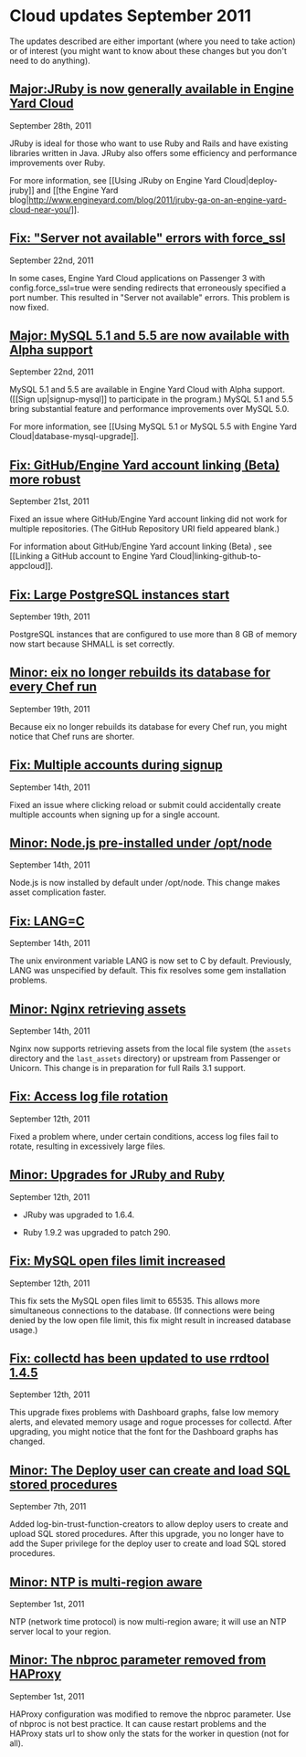 # Cloud updates September 2011

The updates described are either important (where you need to take action) or of interest (you might want to know about these changes but you don't need to do anything). 

<a href=#update17><h2 id="update17">Major:JRuby is now generally available in Engine Yard Cloud</h2></a>

September 28th, 2011

JRuby is ideal for those who want to use Ruby and Rails and have existing libraries written in Java. JRuby also offers some efficiency and performance improvements over Ruby.

For more information, see [[Using JRuby on Engine Yard Cloud|deploy-jruby]] and [[the Engine Yard blog|http://www.engineyard.com/blog/2011/jruby-ga-on-an-engine-yard-cloud-near-you/]].

<a href=#update16><h2 id="update16">Fix: "Server not available" errors with force_ssl</h2></a>

September 22nd, 2011

In some cases, Engine Yard Cloud applications on Passenger 3 with config.force_ssl=true were sending redirects that erroneously specified a port number. This resulted in "Server not available" errors. This problem is now fixed.

<a href=#update15><h2 id="update15">**Major:** MySQL 5.1 and 5.5 are now available with Alpha support</h2></a>

September 22nd, 2011

MySQL 5.1 and 5.5 are available in Engine Yard Cloud with Alpha support. ([[Sign up|signup-mysql]] to participate in the program.)
MySQL 5.1 and 5.5 bring substantial feature and performance improvements over MySQL 5.0.

For more information, see [[Using MySQL 5.1 or MySQL 5.5 with Engine Yard Cloud|database-mysql-upgrade]].

<a href=#update14><h2 id="update14">Fix: GitHub/Engine Yard account linking (Beta) more robust</h2></a>

September 21st, 2011

Fixed an issue where GitHub/Engine Yard account linking did not work for multiple repositories. (The GitHub Repository URI field appeared blank.) 

For information about GitHub/Engine Yard account linking (Beta) , see [[Linking a GitHub account to Engine Yard Cloud|linking-github-to-appcloud]].

<a href=#update13><h2 id="update13">Fix: Large PostgreSQL instances start</h2></a>

September 19th, 2011

PostgreSQL instances that are configured to use more than 8 GB of memory now start because SHMALL is set correctly.

<a href=#update12><h2 id="update12">Minor: eix no longer rebuilds its database for every Chef run </h2></a>

September 19th, 2011

Because eix no longer rebuilds its database for every Chef run, you might notice that Chef runs are shorter.

<a href=#update11><h2 id="update11">Fix: Multiple accounts during signup</h2></a>

September 14th, 2011

Fixed an issue where clicking reload or submit could accidentally create multiple accounts when signing up for a single account.

<a href=#update10><h2 id="update10">Minor: Node.js pre-installed under /opt/node</h2></a>

September 14th, 2011

Node.js is now installed by default under /opt/node. This change makes asset complication faster.

<a href=#update9><h2 id="update9">Fix: LANG=C</h2></a>

September 14th, 2011

The unix environment variable LANG is now set to C by default. Previously, LANG was unspecified by default. This fix resolves some gem installation problems.

<a href=#update8><h2 id="update8">Minor: Nginx retrieving assets</h2></a>

September 14th, 2011

Nginx now supports retrieving assets from the local file system (the `assets` directory and the `last_assets` directory) or upstream from Passenger or Unicorn. This change is in preparation for full Rails 3.1 support.

<a href=#update7><h2 id="update7">Fix: Access log file rotation</h2></a>

September 12th, 2011

Fixed a problem where, under certain conditions, access log files fail to rotate, resulting in excessively large files.

<a href=#update6><h2 id="update6"> Minor: Upgrades for JRuby and Ruby  </h2></a>

September 12th, 2011

* JRuby was upgraded to 1.6.4.

* Ruby 1.9.2 was upgraded to patch 290.

<a href=#update5><h2 id="update5">Fix: MySQL open files limit increased </h2></a>

September 12th, 2011

This fix sets the MySQL open files limit to 65535. This allows more simultaneous connections to the database. (If connections were being denied by the low open file limit, this fix might result in increased database usage.)

<a href=#update4><h2 id="update4"> Fix: collectd has been updated to use rrdtool 1.4.5</h2></a>

September 12th, 2011

This upgrade fixes problems with Dashboard graphs, false low memory alerts, and elevated memory usage and rogue processes for collectd. After upgrading, you might notice that the font for the Dashboard graphs has changed.


<a href=#update3><h2 id="update3"> Minor: The Deploy user can create and load SQL stored procedures</h2></a>

September 7th, 2011

Added log-bin-trust-function-creators to allow deploy users to create and upload SQL stored procedures. After this upgrade, you no longer have to add the Super privilege for the deploy user to create and load SQL stored procedures.
    

<a href=#update2><h2 id="update2"> Minor: NTP is multi-region aware</h2></a>

September 1st, 2011

NTP (network time protocol) is now multi-region aware; it will use an NTP server local to your region.  


<a href=#update1><h2 id="update1"> Minor: The nbproc parameter removed from HAProxy </h2></a>

September 1st, 2011

HAProxy configuration was modified to remove the nbproc parameter. Use of nbproc is not best practice. It can cause restart problems and the HAProxy stats url to show only the stats for the worker in question (not for all). 




[1]: #update1        "update1"
[2]: #update2        "update2"
[3]: #update3        "update3"
[4]: #update4        "update4"
[5]: #update5        "update5"
[6]: #update6        "update6"
[7]: #update7        "update7"
[8]: #update8        "update8"
[9]: #update9        "update9"
[10]: #update10        "update10"
[11]: #update11        "update11"
[12]: #update12        "update12"
[13]: #update13        "update13"
[14]: #update14        "update14"
[15]: #update15        "update15"
[16]: #update16        "update16"
[17]: #update17        "update17"